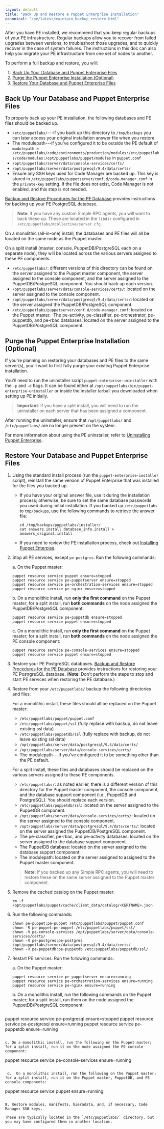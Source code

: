 ```yaml
---
layout: default
title: "Back Up and Restore a Puppet Enterprise Installation"
canonical: "/pe/latest/maintain_backup_restore.html"
---
```


After you have PE installed, we recommend that you keep regular backups of your PE infrastructure. Regular backups allow you to recover from failed upgrades between versions, to troubleshoot those upgrades, and to quickly recover in the case of system failures. The instructions in this doc can also help you migrate your PE infrastructure from one set of nodes to another.

To perform a full backup and restore, you will:

1. [Back Up Your Database and Puppet Enterprise Files](#back-up-your-database-and-puppet-enterprise-files)
2. [Purge the Puppet Enterprise Installation (Optional)](#purge-the-puppet-enterprise-installation-optional)
3. [Restore Your Database and Puppet Enterprise Files](#restore-your-database-and-puppet-enterprise-files)

## Back Up Your Database and Puppet Enterprise Files

To properly back up your PE installation, the following databases and PE files should be backed up.

 - `/etc/puppetlabs/`---if you back up this directory to `/tmp/backups` you can later access your original installation answer file when you restore. 
 - The modulepath---if you've configured it to be outside the PE default of `modulepath = /etc/puppetlabs/code/environments/production/modules:/etc/puppetlabs/code/modules:/opt/puppetlabs/puppet/modules` in `puppet.conf`
 - `/opt/puppetlabs/server/data/console-services/certs/`
 - `/opt/puppetlabs/server/data/postgresql/9.4/data/certs/`
-  Ensure any SSH keys used for Code Manager are backed up. This key is stored in `/etc/puppetlabs/puppetserver/conf.d/code-manager.conf` in the `private-key` setting. If the file does not exist, Code Manager is not enabled, and this step is not needed.

[Backup and Restore Procedures for the PE Database](./maintain_console-db.html#backup-and-restore-procedures-for-the-pe-databases) provides instructions for backing up your PE PostgreSQL database.

> **Note**: If you have any custom Simple RPC agents, you will want to back these up. These are located in the `libdir` configured in `/etc/puppetlabs/mcollective/server.cfg`.

On a monolithic (all-in-one) install, the databases and PE files will all be located on the same node as the Puppet master.

On a split install (master, console, PuppetDB/PostgreSQL each on a separate node), they will be located across the various servers assigned to these PE components.

   - `/etc/puppetlabs/`: different versions of this directory can be found on the server assigned to the Puppet master component, the server assigned to the console component, and the server assigned to the PuppetDB/PostgreSQL component. You should back up each version.
   - `/opt/puppetlabs/server/data/console-services/certs/`: located on the server assigned to the console component.
   - `/opt/puppetlabs/server/data/postgresql/9.4/data/certs/`: located on the server assigned the PuppetDB/PostgreSQL component.
  - `/etc/puppetlabs/puppetserver/conf.d/code-manager.conf`: located on the Puppet master.
   -The pe-activity, pe-classifier, pe-orchestrator, pe-puppetdb, and pe-rbac databases: located on the server assigned to the PuppetDB/PostgreSQL component.

## Purge the Puppet Enterprise Installation (Optional)

If you're planning on restoring your databases and PE files to the same server(s), you'll want to first fully purge your existing Puppet Enterprise installation.

You'll need to run the uninstaller script `puppet-enterprise-uninstaller` with the `-p` and `-d` flags. It can be found either at `/opt/puppetlabs/bin/puppet-enterprise-uninstaller` or inside the installer tarball you downloaded when setting up PE initially.

> **Important**: If you have a split install, you will need to run the uninstaller on each server that has been assigned a component.

After running the uninstaller, ensure that `/opt/puppetlabs/` and `/etc/puppetlabs/` are no longer present on the system.

For more information about using the PE uninstaller, refer to [Uninstalling Puppet Enterprise](./install_uninstalling.html).

## Restore Your Database and Puppet Enterprise Files

1. Using the standard install process (run the `puppet-enterprise-installer` script), reinstall the same version of Puppet Enterprise that was installed for the files you backed up.

   - If you have your original answer file, use it during the installation process; otherwise, be sure to set the same database passwords you used during initial installation. If you backed up `/etc/puppetlabs` to `tmp/backups`, use the following commands to retrieve the answer file:
   
     ~~~
     cd /tmp/backups/puppetlabs/installer/
     cat answers.install database_info.install > answers_original.install
     ~~~
   
   - If you need to review the PE installation process, check out [Installing Puppet Enterpise](./install_basic.html).

2. Stop all PE services, except `pe-postgres`. Run the following commands:

   a. On the Puppet master:

   ~~~
   puppet resource service puppet ensure=stopped
   puppet resource service pe-puppetserver ensure=stopped
   puppet resource service pe-orchestration-services ensure=stopped
   puppet resource service pe-nginx ensure=stopped
   ~~~
   
   b. On a monolithic install, run **only the first command** on the Puppet master; for a split install, run **both commands** on the node assigned the PuppetDB/PostgreSQL component:
   
   ~~~
   puppet resource service pe-puppetdb ensure=stopped
   puppet resource service puppet ensure=stopped
   ~~~
   
   c. On a monolithic install, run **only the first command** on the Puppet master; for a split install, run **both commands** on the node assigned the PE console component:
   
   ~~~
   puppet resource service pe-console-services ensure=stopped
   puppet resource service puppet ensure=stopped
   ~~~
   
3. Restore your PE PostgreSQL databases. [Backup and Restore Procedures for the PE Database](./maintain_console-db.html#backup-and-restore-procedures-for-the-pe-databases) provides instructions for restoring your PE PostrgreSQL database. (**Note**: Don't perform the steps to stop and start PE services when restoring the PE database.) 

4. Restore from your `/etc/puppetlabs/` backup the following directories and files:

   For a monolithic install, these files should all be replaced on the Puppet master:

   - `/etc/puppetlabs/puppet/puppet.conf`
   - `/etc/puppetlabs/puppet/ssl` (fully replace with backup, do not leave existing ssl data)
   - `/etc/puppetlabs/puppetdb/ssl` (fully replace with backup, do not leave existing ssl data)
   - `/opt/puppetlabs/server/data/postgresql/9.4/data/certs/`
   - `/opt/puppetlabs/server/data/console-services/certs/`
   - The modulepath---if you've configured it to be something other than the PE default.

   For a split install, these files and databases should be replaced on the various servers assigned to these PE components.

   - `/etc/puppetlabs/`: as noted earlier, there is a different version of this directory for the Puppet master component, the console component, and the database support component (i.e., PuppetDB and PostgreSQL). You should replace each version.
   - `/etc/puppetlabs/puppetdb/ssl`: located on the server assigned to the PuppetDB component.
   - `/opt/puppetlabs/server/data/console-services/certs/`: located on the server assigned to the console component.
   - `/opt/puppetlabs/server/data/postgresql/9.4/data/certs/`: located on the server assigned the PuppetDB/PostgreSQL component.
   - The pe-classifier, pe-rbac, and pe-activity databases: located on the server assigned to the database support component.
   - The PuppetDB database: located on the server assigned to the database support component.
   - The modulepath: located on the server assigned to assigned to the Puppet master component.

   > **Note**: If you backed up any Simple RPC agents, you will need to restore these on the same server assigned to the Puppet master component.

5. Remove the cached catalog on the Puppet master:

   ~~~
   rm -f /opt/puppetlabs/puppet/cache/client_data/catalog/<CERTNAME>.json
   ~~~

5. Run the following commands:

   ~~~
   chown pe-puppet:pe-puppet /etc/puppetlabs/puppet/puppet.conf   
   chown -R pe-puppet:pe-puppet /etc/puppetlabs/puppet/ssl/
   chown -R pe-console-services /opt/puppetlabs/server/data/console-services/certs/
   chown -R pe-postgres:pe-postgres /opt/puppetlabs/server/data/postgresql/9.4/data/certs/
   chown -R pe-puppetdb:pe-puppetdb /etc/puppetlabs/puppetdb/ssl/

   ~~~

6. Restart PE services. Run the following commands:

   a. On the Puppet master:

   ~~~
   puppet resource service pe-puppetserver ensure=running
   puppet resource service pe-orchestration-services ensure=running
   puppet resource service pe-nginx ensure=running
   ~~~
   
   b. On a monolithic install, run the following commands on the Puppet master; for a split install, run them on the node assigned the PuppetDB/PostgreSQL component:
   
   ~~~
  puppet resource service pe-postgresql ensure=stopped
  puppet resource service pe-postgresql ensure=running
  puppet resource service pe-puppetdb ensure=running
   ~~~
   
   c. On a monolithic install, run the following on the Puppet master; for a split install, run it on the node assigned the PE console component:
   
   ~~~
   puppet resource service pe-console-services ensure=running
   ~~~

    d.  On a monolithic install, run the following on the Puppet master; for a split install, run it on the Puppet master, PuppetDB, and PE console components:

   ~~~
   puppet resource service puppet ensure=running
   ~~~

8. Restore modules, manifests, hieradata, and, if necessary, Code Manager SSH keys.

   These are typically located in the `/etc/puppetlabs/` directory, but you may have configured them in another location.

